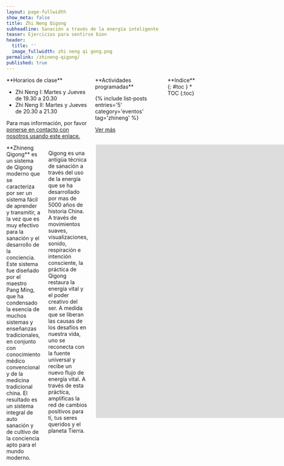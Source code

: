 ```yaml
---
layout: page-fullwidth
show_meta: false
title: Zhi Neng Qigong
subheadline: Sanación a través de la energía inteligente
teaser: Ejercicios para sentirse bien
header:
  title: ''
  image_fullwidth: zhi neng qi gong.png
permalink: /zhineng-qigong/
published: true
---
```

<div class="row">
<div class="medium-4 medium-push-8 columns" markdown="1">
<div class="panel radius" markdown="1">
**Horarios de clase**

* Zhi Neng I: Martes y Jueves de 19.30 a 20.30
* Zhi Neng II: Martes y Jueves de 20.30 a 21.30

Para mas información, por favor [ponerse en contacto con nosotros usando este enlace.](/Haole/contacto/)
</div>
<div class="panel radius" markdown="1">
**Actividades programadas**

{% include list-posts entries='5' category='eventos' tag='zhineng' %}

[Ver más](/Haole/actividades/)

</div>
<div class="panel radius" markdown="1">
**Indice**
{: #toc }
*  TOC
{:toc}
</div>
</div><!-- /.medium-4.columns -->

<div class="medium-8 medium-pull-4 columns" markdown="1">
**Zhineng Qigong** es un sistema de Qigong moderno que se caracteriza por ser un sistema fácil de aprender y transmitir, a la vez que es muy efectivo para la sanación y el desarrollo de la conciencia. Este sistema fue diseñado por el maestro Pang Ming, que ha condensado la esencia de muchos sistemas y enseñanzas tradicionales, en conjunto con conocimiento médico convencional y de la medicina tradicional china. El resultado es un sistema integral de auto sanación y de cultivo de la conciencia apto para el mundo moderno.

Qigong es una antigüa técnica de sanación a través del uso de la energía que se ha desarrollado por mas de 5000 años de historia China. A través de movimientos suaves, visualizaciones, sonido, respiración e intención consciente, la práctica de Qigong restaura la energía vital y el poder creativo del ser. A medida que se liberan las causas de los desafíos en nuestra vida, uno se reconecta con la fuente universal y recibe un nuevo flujo de energía vital. A través de esta práctica, amplificas la red de cambios positivos para tí, tus seres queridos y el planeta Tierra.

<div class="flex-video">
   <iframe width="1280" height="720" src="https://www.youtube.com/embed/CtXILEDEehE" frameborder="0" allowfullscreen></iframe>
</div>

## Beneficios
* Fortalece el sistema inmune y endócrino
* Reduce el estrés, ansiedad y depresión
* Provee un sentimiento profundo de bienestar, estabilidad emocional y equilibrio
* Desarrolla tu potencial para generar y atraer cambios positivos en tu vida
* Mejora otras prácticas
* Profundiza tu conexión con la energía vital universal

## Según la ciencia
El estudio de los efectos del Qigong ha demostrado que:

* Inicia la respuesta de relajación, disminuye el ritmo cardíaco y la presión arterial
* Altera la química cerebral regulando el dolor, la depresión y las adicciones, al tiempo que mejora la respuesta inmune
* Mejora la eficiencia del sistema inmune incrementando el flujo de fluido linfático
* Mejora la resistencia a las enfermedades e infecciones, e incrementa el metabolismo celular y la regeneración de tejidos
* Coordina los hemisferios cerebrales promoviendo el sueño profundo, reduciendo ansiedad y dando claridad mental
* Induce ondas cerebrales alpha y theta, que reducen el ritmo cardíaco y la presión sanguínea, facilitando la relajación y el foco mental
* Modera las funciones de las glándulas, así como el fluido del cerebro y la médula espinal, los cuales estan involucrados en la regulación del dolor, las emociones y potenciando la función inmune

## Breve reseña
Dentro de los muchos estilos de Qigong, Zhineng es uno de los mas efectivos. Su traducción literal es "La habilidad de cultivar la energía de la sabiduría".

En 1980 el maestro Dr. Pang Ming funda el hospital sin medicinas mas grande del mundo llamado "Centro de Zhineng Qigong Huxia de Entrenamiento y Recuperación." Mediante una gran cantidad de investigación científica (se publicaron mas de 3000 papers durante los 90), y mas de 20 años de experimentar con la sanación mediante el Qigong, Zhineng se ha convertido en un sistema científico de trabajar con la energía para mejorar la vida. El Dr. Pang ha publicado mas de 10 libros sobre este tesoro cultural de la humanidad.

Durante la existencia del hospital, los pacientes que se admitían en el Centro eran diagnosticados por profesionales médicos, y luego asignados a un instructor de Qigong. Luego de 24 días de estadía y práctica, se les hacía un grupo de exámenes médicos. Los pacientes eran considerados alumnos, que aprendían la forma de sanarse a sí mismos, y se graduaban físicamentes sanos o en recuperación, y como seres mas felices e íntegros.

El centro ha entrenado a miles de instructores de Qigong y muchos Maestros. Muchos de ellos han elegido dedicar su vida a la sanación mediante el Qigong, para compartir y enseñar.
</div>
</div>
